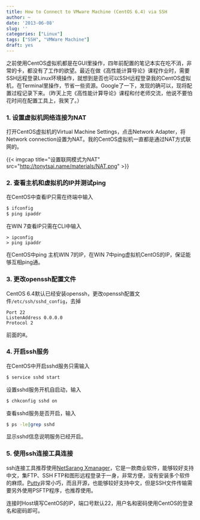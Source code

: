 ```yaml
---
title: How to Connect to VMware Machine (CentOS 6.4) via SSH
author: ~
date: '2013-06-08'
slug: ''
categories: ["Linux"]
tags: ["SSH", "VMWare Machine"]
draft: yes
---
```


之前使用CentOS虚拟机都是在GUI里操作，四年前配置的笔记本实在吃不消，非常的卡，都没有了工作的欲望。最近在做《高性能计算导论》课程作业时，需要SSH远程登录Linux环境操作，就想到是否也可以SSH远程登录我的CentOS虚拟机，在Terminal里操作，节省一些资源。Google了一下，发现的确可以，现将配置过程记录下来。（昨天上完《高性能计算导论》课程和付老师交流，他说不要怕花时间在配置工具上，我笑了。）

### 1. 设置虚拟机网络连接为NAT
打开CentOS虚拟机的Virtual Machine Settings，点击Network Adapter，将Network connection设置为NAT。我的CentOS虚拟机一直都是通过NAT方式联网的。

{{< imgcap title="设置联网模式为NAT" src="http://tonytsai.name/materials/NAT.png" >}}
<!-- ![设置联网模式为NAT](http://tonytsai.name/materials/NAT.png) -->


### 2. 查看主机和虚拟机的IP并测试ping
在CentOS中查看IP只需在终端中输入
``` bash
$ ifconfig
$ ping ipaddr
```
在WIN 7查看IP只需在CLI中输入
```
> ipconfig
> ping ipaddr
```
在CentOS中ping 主机WIN 7的IP，在WIN 7中ping虚拟机CentOS的IP，保证能够互相ping通。

### 3. 更改openssh配置文件
CentOS 6.4默认已经安装openssh，更改openssh配置文件`/etc/ssh/sshd_config`，去掉
```
Port 22
ListenAddress 0.0.0.0
Protocol 2
```
前面的#。

### 4. 开启ssh服务
在CentOS中开启sshd服务只需输入
``` bash
$ service sshd start
```
设置sshd服务开机自启动，输入
``` bash
$ chkconfig sshd on
```
查看sshd服务是否开启，输入
``` bash
$ ps -le|grep sshd
```
显示sshd信息说明服务已经开启。

### 5. 使用ssh连接工具连接
ssh连接工具推荐使用[NetSarang Xmanager](http://www.netsarang.com/products/xme_overview.html)，它是一款商业软件，能够较好支持中文，集FTP、SSH FTP和图形远程登录于一身，非常方便，没有安装多个软件的麻烦。[Putty](http://www.chiark.greenend.org.uk/~sgtatham/putty/download.html)非常小巧，而且开源，也能够较好支持中文，但是SSH文件传输需要另外使用PSFTP程序，也推荐使用。

连接时Host填写CentOS的IP，端口号默认22，用户名和密码使用CentOS的登录名和密码即可。
